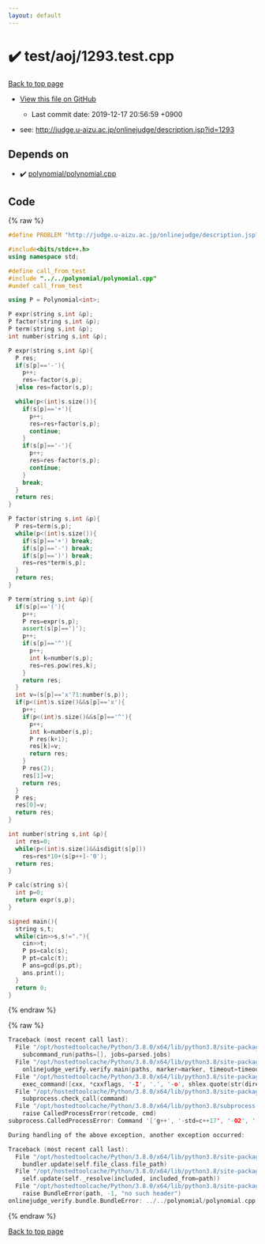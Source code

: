 ```yaml
---
layout: default
---
```


<!-- mathjax config similar to math.stackexchange -->
<script type="text/javascript" async
  src="https://cdnjs.cloudflare.com/ajax/libs/mathjax/2.7.5/MathJax.js?config=TeX-MML-AM_CHTML">
</script>
<script type="text/x-mathjax-config">
  MathJax.Hub.Config({
    TeX: { equationNumbers: { autoNumber: "AMS" }},
    tex2jax: {
      inlineMath: [ ['$','$'] ],
      processEscapes: true
    },
    "HTML-CSS": { matchFontHeight: false },
    displayAlign: "left",
    displayIndent: "2em"
  });
</script>

<script type="text/javascript" src="https://cdnjs.cloudflare.com/ajax/libs/jquery/3.4.1/jquery.min.js"></script>
<script src="https://cdn.jsdelivr.net/npm/jquery-balloon-js@1.1.2/jquery.balloon.min.js" integrity="sha256-ZEYs9VrgAeNuPvs15E39OsyOJaIkXEEt10fzxJ20+2I=" crossorigin="anonymous"></script>
<script type="text/javascript" src="../../../assets/js/copy-button.js"></script>
<link rel="stylesheet" href="../../../assets/css/copy-button.css" />


# :heavy_check_mark: test/aoj/1293.test.cpp

<a href="../../../index.html">Back to top page</a>

* <a href="{{ site.github.repository_url }}/blob/master/test/aoj/1293.test.cpp">View this file on GitHub</a>
    - Last commit date: 2019-12-17 20:56:59 +0900


* see: <a href="http://judge.u-aizu.ac.jp/onlinejudge/description.jsp?id=1293">http://judge.u-aizu.ac.jp/onlinejudge/description.jsp?id=1293</a>


## Depends on

* :heavy_check_mark: <a href="../../../library/polynomial/polynomial.cpp.html">polynomial/polynomial.cpp</a>


## Code

<a id="unbundled"></a>
{% raw %}
```cpp
#define PROBLEM "http://judge.u-aizu.ac.jp/onlinejudge/description.jsp?id=1293"

#include<bits/stdc++.h>
using namespace std;

#define call_from_test
#include "../../polynomial/polynomial.cpp"
#undef call_from_test

using P = Polynomial<int>;

P expr(string s,int &p);
P factor(string s,int &p);
P term(string s,int &p);
int number(string s,int &p);

P expr(string s,int &p){
  P res;
  if(s[p]=='-'){
    p++;
    res=-factor(s,p);
  }else res=factor(s,p);

  while(p<(int)s.size()){
    if(s[p]=='+'){
      p++;
      res=res+factor(s,p);
      continue;
    }
    if(s[p]=='-'){
      p++;
      res=res-factor(s,p);
      continue;
    }
    break;
  }
  return res;
}

P factor(string s,int &p){
  P res=term(s,p);
  while(p<(int)s.size()){
    if(s[p]=='+') break;
    if(s[p]=='-') break;
    if(s[p]==')') break;
    res=res*term(s,p);
  }
  return res;
}

P term(string s,int &p){
  if(s[p]=='('){
    p++;
    P res=expr(s,p);
    assert(s[p]==')');
    p++;
    if(s[p]=='^'){
      p++;
      int k=number(s,p);
      res=res.pow(res,k);
    }
    return res;
  }
  int v=(s[p]=='x'?1:number(s,p));
  if(p<(int)s.size()&&s[p]=='x'){
    p++;
    if(p<(int)s.size()&&s[p]=='^'){
      p++;
      int k=number(s,p);
      P res(k+1);
      res[k]=v;
      return res;
    }
    P res(2);
    res[1]=v;
    return res;
  }
  P res;
  res[0]=v;
  return res;
}

int number(string s,int &p){
  int res=0;
  while(p<(int)s.size()&&isdigit(s[p]))
    res=res*10+(s[p++]-'0');
  return res;
}

P calc(string s){
  int p=0;
  return expr(s,p);
}

signed main(){
  string s,t;
  while(cin>>s,s!="."){
    cin>>t;
    P ps=calc(s);
    P pt=calc(t);
    P ans=gcd(ps,pt);
    ans.print();
  }
  return 0;
}

```
{% endraw %}

<a id="bundled"></a>
{% raw %}
```cpp
Traceback (most recent call last):
  File "/opt/hostedtoolcache/Python/3.8.0/x64/lib/python3.8/site-packages/onlinejudge_verify/main.py", line 175, in main
    subcommand_run(paths=[], jobs=parsed.jobs)
  File "/opt/hostedtoolcache/Python/3.8.0/x64/lib/python3.8/site-packages/onlinejudge_verify/main.py", line 72, in subcommand_run
    onlinejudge_verify.verify.main(paths, marker=marker, timeout=timeout, jobs=jobs)
  File "/opt/hostedtoolcache/Python/3.8.0/x64/lib/python3.8/site-packages/onlinejudge_verify/verify.py", line 71, in main
    exec_command([cxx, *cxxflags, '-I', '.', '-o', shlex.quote(str(directory / 'a.out')), shlex.quote(str(path))])
  File "/opt/hostedtoolcache/Python/3.8.0/x64/lib/python3.8/site-packages/onlinejudge_verify/verify.py", line 26, in exec_command
    subprocess.check_call(command)
  File "/opt/hostedtoolcache/Python/3.8.0/x64/lib/python3.8/subprocess.py", line 364, in check_call
    raise CalledProcessError(retcode, cmd)
subprocess.CalledProcessError: Command '['g++', '-std=c++17', '-O2', '-Wall', '-g', '-I', '.', '-o', '.verify-helper/cache/16dac329c1e113b662496f1e7b48d8fa/a.out', 'test/aoj/DPL_5_J.test.cpp']' returned non-zero exit status 1.

During handling of the above exception, another exception occurred:

Traceback (most recent call last):
  File "/opt/hostedtoolcache/Python/3.8.0/x64/lib/python3.8/site-packages/onlinejudge_verify/docs.py", line 339, in write_contents
    bundler.update(self.file_class.file_path)
  File "/opt/hostedtoolcache/Python/3.8.0/x64/lib/python3.8/site-packages/onlinejudge_verify/bundle.py", line 150, in update
    self.update(self._resolve(included, included_from=path))
  File "/opt/hostedtoolcache/Python/3.8.0/x64/lib/python3.8/site-packages/onlinejudge_verify/bundle.py", line 52, in _resolve
    raise BundleError(path, -1, "no such header")
onlinejudge_verify.bundle.BundleError: ../../polynomial/polynomial.cpp: line -1: no such header

```
{% endraw %}

<a href="../../../index.html">Back to top page</a>

